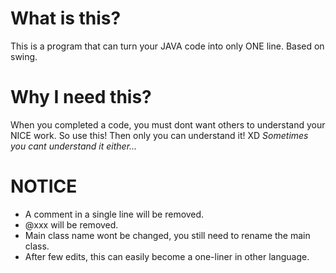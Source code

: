 # **What is this?**
This is a program that can turn your JAVA code into only ONE line.
Based on swing.
# **Why I need this?**
When you completed a code, you must dont want others to understand your NICE work.
So use this! Then only you can understand it! XD
*Sometimes you cant understand it either...*
# **NOTICE**
- A comment in a single line will be removed.
- @xxx will be removed.
- Main class name wont be changed, you still need to rename the main class.
- After few edits, this can easily become a one-liner in other language.
